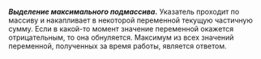 <b><i>Выделение максимального подмассива.</i></b>
Указатель проходит по массиву и накапливает в некоторой переменной текущую частичную сумму.
Если в какой-то момент значение переменной окажется отрицательным, то она обнуляется. Максимум из всех значений переменной, 
полученных за время работы, является ответом.
